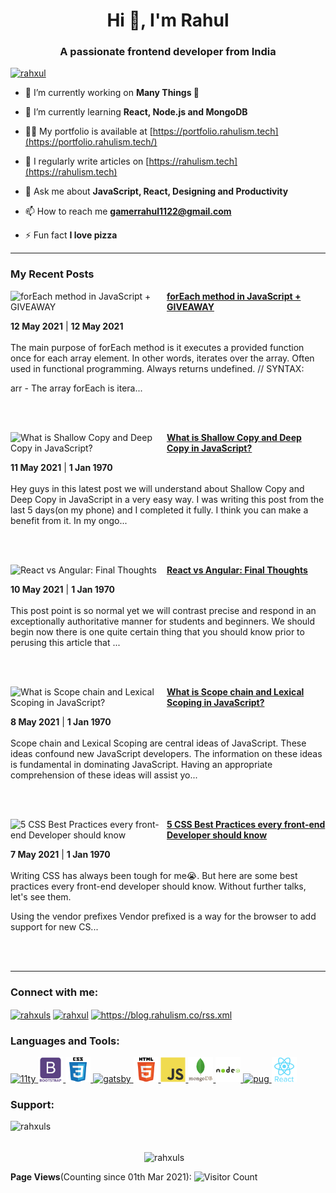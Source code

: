 <h1 align="center">Hi 👋, I'm Rahul</h1>
<h3 align="center">A passionate frontend developer from India</h3>

<p align="left"> <a href="https://twitter.com/rahxul" target="blank"><img src="https://img.shields.io/twitter/follow/rahxul?logo=twitter&style=for-the-badge" alt="rahxul" /></a> </p>

- 🔭 I’m currently working on **Many Things 🥺**

- 🌱 I’m currently learning **React, Node.js and MongoDB**

- 👨‍💻 My portfolio is available at [https://portfolio.rahulism.tech](https://portfolio.rahulism.tech/)

- 📝 I regularly write articles on [https://rahulism.tech](https://rahulism.tech)

- 💬 Ask me about **JavaScript, React, Designing and Productivity**

- 📫 How to reach me **gamerrahul1122@gmail.com**

- ⚡ Fun fact **I love pizza**

<hr>

### My Recent Posts

<!-- HASHNODE_BLOG:START -->
<p align="left">
<a href="https://rahulism.hashnode.dev/foreach-method-in-javascript-giveaway" title="forEach method in JavaScript + GIVEAWAY"><img src="https://cdn.hashnode.com/res/hashnode/image/upload/v1620786804742/VkZYdrvyb.png" alt="forEach method in JavaScript + GIVEAWAY" width="250px" align="left" /></a>
<a href="https://rahulism.hashnode.dev/foreach-method-in-javascript-giveaway" title="forEach method in JavaScript + GIVEAWAY"><strong>forEach method in JavaScript + GIVEAWAY</strong></a>
<div><strong>12 May 2021</strong> | <strong>12 May 2021</strong></div>
<br/> The main purpose of forEach method is it executes a provided function once for each array element. In other words, iterates over the array. Often used in functional programming. Always returns undefined. 
// SYNTAX:


arr - The array forEach is itera... </p> <br/> <br/>
<p align="left">
<a href="https://rahulism.hashnode.dev/what-is-shallow-copy-and-deep-copy-in-javascript" title="What is Shallow Copy and Deep Copy in JavaScript?"><img src="https://cdn.hashnode.com/res/hashnode/image/upload/v1620696238470/ldeTCMq5L.png" alt="What is Shallow Copy and Deep Copy in JavaScript?" width="250px" align="left" /></a>
<a href="https://rahulism.hashnode.dev/what-is-shallow-copy-and-deep-copy-in-javascript" title="What is Shallow Copy and Deep Copy in JavaScript?"><strong>What is Shallow Copy and Deep Copy in JavaScript?</strong></a>
<div><strong>11 May 2021</strong> | <strong>1 Jan 1970</strong></div>
<br/> Hey guys in this latest post we will understand about Shallow Copy and Deep Copy in JavaScript in a very easy way. I was writing this post from the last 5 days(on my phone) and I completed it fully. I think you can make a benefit from it. 
In my ongo... </p> <br/> <br/>
<p align="left">
<a href="https://rahulism.hashnode.dev/react-vs-angular-final-thoughts" title="React vs Angular: Final Thoughts"><img src="https://cdn.hashnode.com/res/hashnode/image/upload/v1620616735829/OOE3O_uyz.jpeg" alt="React vs Angular: Final Thoughts" width="250px" align="left" /></a>
<a href="https://rahulism.hashnode.dev/react-vs-angular-final-thoughts" title="React vs Angular: Final Thoughts"><strong>React vs Angular: Final Thoughts</strong></a>
<div><strong>10 May 2021</strong> | <strong>1 Jan 1970</strong></div>
<br/> This post point is so normal yet we will contrast precise and respond in an exceptionally authoritative manner for students and beginners. We should begin now there  is one quite certain thing that you should know prior to perusing this article that ... </p> <br/> <br/>
<p align="left">
<a href="https://rahulism.hashnode.dev/what-is-scope-chain-and-lexical-scoping-in-javascript" title="What is Scope chain and Lexical Scoping in JavaScript?"><img src="https://cdn.hashnode.com/res/hashnode/image/upload/v1620442035143/ce8psrY8m.png" alt="What is Scope chain and Lexical Scoping in JavaScript?" width="250px" align="left" /></a>
<a href="https://rahulism.hashnode.dev/what-is-scope-chain-and-lexical-scoping-in-javascript" title="What is Scope chain and Lexical Scoping in JavaScript?"><strong>What is Scope chain and Lexical Scoping in JavaScript?</strong></a>
<div><strong>8 May 2021</strong> | <strong>1 Jan 1970</strong></div>
<br/> Scope chain and Lexical Scoping are central ideas of JavaScript. These ideas confound new JavaScript developers. The information on these ideas is fundamental in dominating JavaScript. Having an appropriate comprehension of these ideas will assist yo... </p> <br/> <br/>
<p align="left">
<a href="https://rahulism.hashnode.dev/5-css-best-practices-every-front-end-developer-should-know" title="5 CSS Best Practices every front-end Developer should know"><img src="https://cdn.hashnode.com/res/hashnode/image/upload/v1620357714947/bw_BWbJ_R.png" alt="5 CSS Best Practices every front-end Developer should know" width="250px" align="left" /></a>
<a href="https://rahulism.hashnode.dev/5-css-best-practices-every-front-end-developer-should-know" title="5 CSS Best Practices every front-end Developer should know"><strong>5 CSS Best Practices every front-end Developer should know</strong></a>
<div><strong>7 May 2021</strong> | <strong>1 Jan 1970</strong></div>
<br/> Writing CSS has always been tough for me😭. But here are some best practices every front-end developer should know. 
Without further talks, let's see them. 

Using the vendor prefixes
Vendor prefixed is a way for the browser to add support for new CS... </p> <br/> <br/>
<!-- HASHNODE_BLOG:END -->


<hr>

<h3 align="left">Connect with me:</h3>
<p align="left">
<a href="https://dev.to/rahxuls" target="blank"><img align="center" src="https://cdn.jsdelivr.net/npm/simple-icons@3.0.1/icons/dev-dot-to.svg" alt="rahxuls" height="30" width="40" /></a>
<a href="https://twitter.com/rahxul" target="blank"><img align="center" src="https://cdn.jsdelivr.net/npm/simple-icons@3.0.1/icons/twitter.svg" alt="rahxul" height="30" width="40" /></a>
<a href="/https://blog.rahulism.co/rss.xml" target="blank"><img align="center" src="https://cdn.jsdelivr.net/npm/simple-icons@3.0.1/icons/rss.svg" alt="https://blog.rahulism.co/rss.xml" height="30" width="40" /></a>
</p>

<h3 align="left">Languages and Tools:</h3>
<p align="left"> <a href="https://www.11ty.dev/" target="_blank"> <img src="https://gist.githubusercontent.com/vivek32ta/c7f7bf583c1fb1c58d89301ea40f37fd/raw/f4c85cce5790758286b8f155ef9a177710b995df/11ty.svg" alt="11ty" width="40" height="40"/> </a> <a href="https://getbootstrap.com" target="_blank"> <img src="https://raw.githubusercontent.com/devicons/devicon/master/icons/bootstrap/bootstrap-plain-wordmark.svg" alt="bootstrap" width="40" height="40"/> </a> <a href="https://www.w3schools.com/css/" target="_blank"> <img src="https://raw.githubusercontent.com/devicons/devicon/master/icons/css3/css3-original-wordmark.svg" alt="css3" width="40" height="40"/> </a> <a href="https://www.gatsbyjs.com/" target="_blank"> <img src="https://www.vectorlogo.zone/logos/gatsbyjs/gatsbyjs-icon.svg" alt="gatsby" width="40" height="40"/> </a> <a href="https://www.w3.org/html/" target="_blank"> <img src="https://raw.githubusercontent.com/devicons/devicon/master/icons/html5/html5-original-wordmark.svg" alt="html5" width="40" height="40"/> </a> <a href="https://developer.mozilla.org/en-US/docs/Web/JavaScript" target="_blank"> <img src="https://raw.githubusercontent.com/devicons/devicon/master/icons/javascript/javascript-original.svg" alt="javascript" width="40" height="40"/> </a> <a href="https://www.mongodb.com/" target="_blank"> <img src="https://raw.githubusercontent.com/devicons/devicon/master/icons/mongodb/mongodb-original-wordmark.svg" alt="mongodb" width="40" height="40"/> </a> <a href="https://nodejs.org" target="_blank"> <img src="https://raw.githubusercontent.com/devicons/devicon/master/icons/nodejs/nodejs-original-wordmark.svg" alt="nodejs" width="40" height="40"/> </a> <a href="https://pugjs.org" target="_blank"> <img src="https://cdn.worldvectorlogo.com/logos/pug.svg" alt="pug" width="40" height="40"/> </a> <a href="https://reactjs.org/" target="_blank"> <img src="https://raw.githubusercontent.com/devicons/devicon/master/icons/react/react-original-wordmark.svg" alt="react" width="40" height="40"/> </a> </p>

<h3 align="left">Support:</h3>
<p><a href="https://www.buymeacoffee.com/rahxuls"> <img align="left" src="https://cdn.buymeacoffee.com/buttons/v2/default-yellow.png" height="50" width="210" alt="rahxuls" /></a></p><br><br>

<p>&nbsp;<img align="center" src="https://github-readme-stats.vercel.app/api?username=rahxuls&show_icons=true&locale=en" alt="rahxuls" /></p>

**Page Views**(Counting since 01th Mar 2021): ![Visitor Count](https://profile-counter.glitch.me/rahxuls/count.svg)
